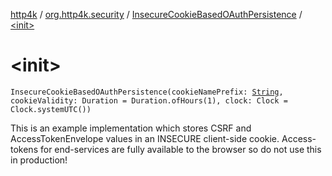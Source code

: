 [http4k](../../index.md) / [org.http4k.security](../index.md) / [InsecureCookieBasedOAuthPersistence](index.md) / [&lt;init&gt;](./-init-.md)

# &lt;init&gt;

`InsecureCookieBasedOAuthPersistence(cookieNamePrefix: `[`String`](https://kotlinlang.org/api/latest/jvm/stdlib/kotlin/-string/index.html)`, cookieValidity: Duration = Duration.ofHours(1), clock: Clock = Clock.systemUTC())`

This is an example implementation which stores CSRF and AccessTokenEnvelope values in an INSECURE client-side cookie.
Access-tokens for end-services are fully available to the browser so do not use this in production!

